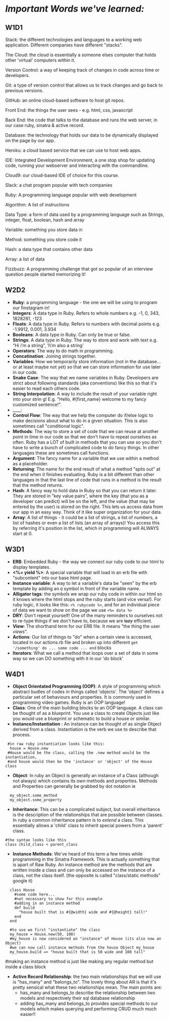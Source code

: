 # *Important Words we've learned:*

## W1D1

Stack: the different technologies and languages to a working web application. Different companies have different "stacks".

The Cloud: the cloud is essentially a someone elses computer that holds other 'virtual' computers within it. 

Version Control: a way of keeping track of changes in code across time or developers.

Git: a type of version control that allows us to track changes and go back to previous versions.

GitHub: an online cloud-based software to host git repos.

Front End: the things the user sees - e.g. html, css, javascript

Back End: the code that talks to the database and runs the web server, in our case ruby, sinatra & active record.

Database: the technology that holds our data to be dynamically displayed on the page by our app.

Heroku: a cloud based service that we can use to host web apps.

IDE: Integrated Development Environment, a one stop shop for updating code, running your webserver and interacting with the commandline.

Cloud9: our cloud-based IDE of choice for this course.

Slack: a chat program popular with tech companies

Ruby: A programming language popular with web development

Algorithm: A list of instructions

Data Type: a form of data used by a programming language such as Strings, integer, float, boolean, hash and array

Variable: something you store data in

Method: something you store code it

Hash: a data type that contains other data

Array: a list of data

Fizzbuzz: A programming challenge that got so popular of an interview question people started memorizing it!

## W2D2
* __Ruby__: a programming language - the one we will be using to program our finstagram in!
* __Integers__: A data type in Ruby. Refers to whole numbers e.g. -1, 0, 343, 1828281, -123
* __Floats__: A data type in Ruby. Refers to numbers with decimal points e.g. -1.9912, 0.001, 3.934
* __Booleans__: A data type in Ruby. Can only be true or false.
* __Strings__: A data type in Ruby. The way to store and work with text e.g. “Hi i’m a string”, ‘I\’m also a string’
* __Operators__: The way to do math in programming.
* __Concatination__: Joining strings together.
* __Variables__: How we temporarily store information (not in the database... or at least maybe not yet) so that we can store information for use later in our code.
* __Snake Case__: The way that we name variables in Ruby. Developers are strict about following standards (aka conventions) like this so that it's easier to read each others code. 
* __String Interpolation__: A way to include the result of your variable right into your strin
g! E.g. "Hello, #{first_name} welcome to my fancy customized sentence!". 
* ____: 
* __Control Flow__: The way that we help the computer do if/else logic to make decisions about what to do in a given situation. This is also sometimes call "conditional logic".
* __Methods__: The way to store a set of code that we can reuse at another point in time in our code so that we don't have to repeat ourselves as often. Ruby has a LOT of built in methods that you can use so you don't have to write a bunch of complicated code to do fancy things. In other languages these are sometimes call functions.
* __Argument__: The fancy name for a variable that we use within a method as a placeholder. 
* __Returning__: The name for the end result of what a method "spits out" at the end when it finishes evaluating. Ruby is a bit different than other languages in that the last line of code that runs in a method is the result that the method returns.
* __Hash__: A fancy way to hold data in Ruby so that you can return it later. They are stored in "key value pairs", where the key (that you as a developer can predict) will be on the left, and the value (that may be entered by the user) is stored on the right. This lets us access data from our app in an easy way. Think of it like super organization for your data. 
* __Array__: A list of things - it could be a list of strings, a list of numbers, a list of hashes or even a list of lists (an array of arrays)! You access this by referring it's position in the list, which in programming will ALWAYS start at 0. 

## W3D1
* __ERB__: Embedded Ruby - the way we connect our ruby code to our html to display templates.
* __<%= yield %>__: A special variable that will load in an erb file with "subcontent" into our base html page.
* __Instance variable__: A way to let a variable's data be "seen" by the erb template by adding an `@` symbol in front of the variable name.
* __Alligator tags__: the symbols we wrap our ruby code in within our html so it knows where the html stops and the ruby starts (and vice versa!). For ruby logic, it looks like this: `<% rubycode %>`, and for an individual piece of data we want to show on the page we use `<%= data %>`
* __DRY__: Don't repeat yourself! One of the many reminders to ourselves not to re-type things if we don't have to, because we are ~~lazy~~ efficient.
* __View__: The shorthand term for our ERB file. It means "the thing the user _views_".
* __Actions__: Our list of things to "do" when a certain view is accessed, located in our actions.rb file and broken up into different `get '/something' do ... some code ... end` blocks
* __Iterators__: What we call a method that loops over a set of data in some way so we can DO something with it in our 'do block'


## W4D1
* __Object Orientated Programming (OOP)__: A style of programming which abstract budles of codes in things called 'objects'. The 'object' defines a particular set of behaviours and properties. It is commonly used in programming video games. Ruby is an OOP language!
* __Class__: One of the main building blocks to an OOP language. A class can be thought of as a blueprint. You use a class to create Objects just like you would use a blueprint or schematic to build a house or similar. 
* __Instance/Instantiation__ : An instance can be thought of as single Object derived from a class. Instantiation is the verb we use to describe that process.
```
 #in raw ruby instantiation looks like this:
  house = House.new
 #House would be the class, calling the .new method would be the instantiation,
 #and house would then be the 'instance' or 'object' of the House class
```
* __Object__: In ruby an Object is generally an instance of a Class (although not always) which contains its own methods and properties. Methods and Properties can generally be grabbed by dot notation  ie 
```
  my_object.some_method
  my_object.some_property
```
* __Inheritance__: This can be a complicated subject, but overall inheritance is the description of the relationships that are possible between classes. In ruby a common inheritance pattern is to *extend* a class. This essentially allows a 'child' class to inherit special powers from a 'parent' class.
```
#the syntax looks like this
class child_class < parent_class
```
* __Instance Methods__: We've heard of this term a few times while programming in the Sinatra Framework. This is actually something that is apart of Raw Ruby. An instance method are the methods that are written inside a class and can only be
accessed on the instance of a class, not the class itself. (the opposite is called "class/static methods" google it)
```
  class House
    #some code here...
    #not necessary to show for this example
    #adding in an instance method
    def build
      "house built that is #{@width} wide and #{@height} tall!"
    end
  end
  
  #to use we first "instantiate" the class
  my_house = House.new(50, 100)
  #my_house is now considered an "instance" of House (its also now an Object)
  #we can now call instance methods from the house Object my_house
  my_house.build => "house built that is 50 wide and 100 tall"
```
#making an instance method is just like making any regular method but inside a class block
* __Active Record Relationship__: the two main relationships that we will use is "has_many" and "belongs_to". The lovely thing about AR is that it's pretty sensical what these two relationships mean. The main points are: 
  * has_many and belongs_to describe the relationship between two models and respectively their sql database relationship
  * adding has_many and belongs_to provides special methods to our models which makes querying and performing CRUD much much easier!!
